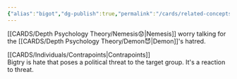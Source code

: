```yaml
---
{"alias":"bigot","dg-publish":true,"permalink":"/cards/related-concepts-and-theories/bigotry/","dgPassFrontmatter":true,"noteIcon":"1","created":"2023-01-18T14:15:17.601+01:00","updated":"2023-04-23T11:02:31.191+02:00"}
---
```



[[CARDS/Depth Psychology Theory/Nemesis😟\|Nemesis]] worry talking for the [[CARDS/Depth Psychology Theory/Demon😈\|Demon]]'s hatred. 

[[CARDS/Individuals/Contrapoints\|Contrapoints]]  
Bigtry is hate that poses a political threat to the target group. It's a reaction to threat. 